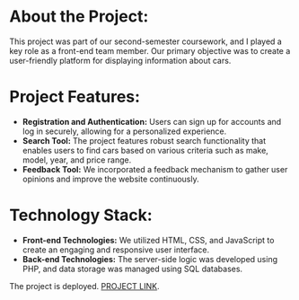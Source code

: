 # About the Project:
This project was part of our second-semester coursework, and I played a key role as a front-end team member. Our primary objective was to create a user-friendly platform for displaying information about cars.

# Project Features:
+ **Registration and Authentication:** Users can sign up for accounts and log in securely, allowing for a personalized experience.
+ **Search Tool:** The project features robust search functionality that enables users to find cars based on various criteria such as make, model, year, and price range.
+ **Feedback Tool:** We incorporated a feedback mechanism to gather user opinions and improve the website continuously.

# Technology Stack:

+ **Front-end Technologies:** We utilized HTML, CSS, and JavaScript to create an engaging and responsive user interface.
+ **Back-end Technologies:** The server-side logic was developed using PHP, and data storage was managed using SQL databases.

The project is deployed. [PROJECT LINK](https://lamoro8800.github.io/Cars-Project/).
